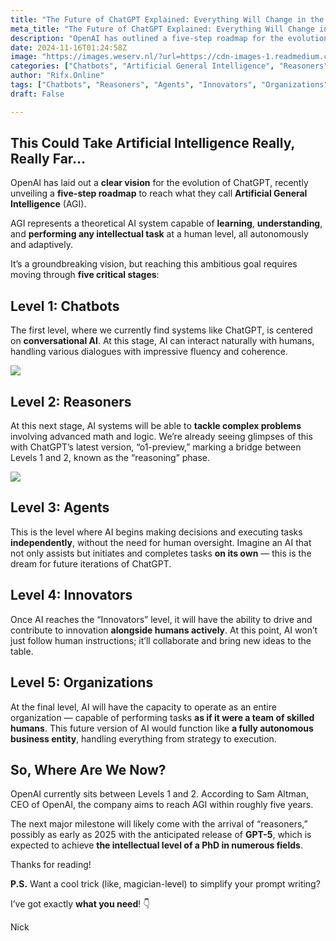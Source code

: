 ```yaml
---
title: "The Future of ChatGPT Explained: Everything Will Change in the Next 5 Years"
meta_title: "The Future of ChatGPT Explained: Everything Will Change in the Next 5 Years"
description: "OpenAI has outlined a five-step roadmap for the evolution of ChatGPT towards achieving Artificial General Intelligence (AGI). The stages include: 1) Chatbots, which focus on conversational AI; 2) Reasoners, capable of solving complex problems; 3) Agents, which can independently make decisions; 4) Innovators, collaborating with humans for innovation; and 5) Organizations, functioning as fully autonomous entities. Currently, OpenAI is between Levels 1 and 2, aiming to reach AGI within five years, with significant advancements expected by 2025."
date: 2024-11-16T01:24:58Z
image: "https://images.weserv.nl/?url=https://cdn-images-1.readmedium.com/v2/resize:fit:800/1*nCVwPhWiFZ_0lglxT4pDAw.jpeg"
categories: ["Chatbots", "Artificial General Intelligence", "Reasoners"]
author: "Rifx.Online"
tags: ["Chatbots", "Reasoners", "Agents", "Innovators", "Organizations"]
draft: False

---
```






## This Could Take Artificial Intelligence Really, Really Far…



OpenAI has laid out a **clear vision** for the evolution of ChatGPT, recently unveiling a **five\-step roadmap** to reach what they call **Artificial General Intelligence** (AGI).

AGI represents a theoretical AI system capable of **learning**, **understanding**, and **performing any intellectual task** at a human level, all autonomously and adaptively.

It’s a groundbreaking vision, but reaching this ambitious goal requires moving through **five critical stages**:


## Level 1: Chatbots

The first level, where we currently find systems like ChatGPT, is centered on **conversational AI**. At this stage, AI can interact naturally with humans, handling various dialogues with impressive fluency and coherence.

![](https://images.weserv.nl/?url=https://cdn-images-1.readmedium.com/v2/resize:fit:800/1*ObzqCLMIIqpU9RK-TbTrfQ.png)


## Level 2: Reasoners

At this next stage, AI systems will be able to **tackle complex problems** involving advanced math and logic. We’re already seeing glimpses of this with ChatGPT’s latest version, “o1\-preview,” marking a bridge between Levels 1 and 2, known as the “reasoning” phase.

![](https://images.weserv.nl/?url=https://cdn-images-1.readmedium.com/v2/resize:fit:800/1*B42LqC8ZDSaSYPX4yd3_Ng.png)


## Level 3: Agents

This is the level where AI begins making decisions and executing tasks **independently**, without the need for human oversight. Imagine an AI that not only assists but initiates and completes tasks **on its own** — this is the dream for future iterations of ChatGPT.


## Level 4: Innovators

Once AI reaches the “Innovators” level, it will have the ability to drive and contribute to innovation **alongside humans actively**. At this point, AI won’t just follow human instructions; it’ll collaborate and bring new ideas to the table.


## Level 5: Organizations

At the final level, AI will have the capacity to operate as an entire organization — capable of performing tasks **as if it were a team of skilled humans**. This future version of AI would function like **a fully autonomous business entity**, handling everything from strategy to execution.


## So, Where Are We Now?

OpenAI currently sits between Levels 1 and 2\. According to Sam Altman, CEO of OpenAI, the company aims to reach AGI within roughly five years.

The next major milestone will likely come with the arrival of “reasoners,” possibly as early as 2025 with the anticipated release of **GPT\-5**, which is expected to achieve **the intellectual level of a PhD in numerous fields**.

Thanks for reading!

**P.S.** Want a cool trick (like, magician\-level) to simplify your prompt writing?

I’ve got exactly **what you need**! 👇

Nick


